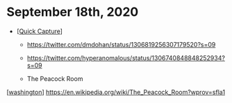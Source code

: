 # September 18th, 2020
- [[Quick Capture]]
    - https://twitter.com/dmdohan/status/1306819256307179520?s=09


    - https://twitter.com/hyperanomalous/status/1306740848848252934?s=09


    - The Peacock Room

[[washington]] https://en.wikipedia.org/wiki/The_Peacock_Room?wprov=sfla1



[//begin]: # "Autogenerated link references for markdown compatibility"
[Quick Capture]: ../quick-capture "quick-capture"
[washington]: ../washington "washington"
[//end]: # "Autogenerated link references"